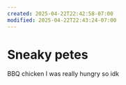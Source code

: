 ```yaml
---
created: 2025-04-22T22:42:58-07:00
modified: 2025-04-22T22:43:24-07:00
---
```


# Sneaky petes

BBQ chicken
I was really hungry so idk

